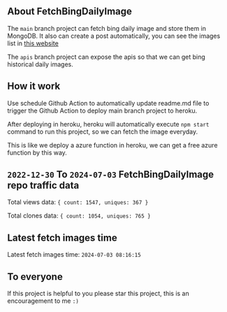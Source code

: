 ## About FetchBingDailyImage

The `main` branch project can fetch bing daily image and store them in MongoDB.
It also can create a post automatically, you can see the images list in [this website](https://oursalbum.netlify.app)

The `apis` branch project can expose the apis so that we can get bing historical daily images.

## How it work

Use schedule Github Action to automatically update readme.md file to trigger the Github Action to deploy main branch project to heroku.

After deploying in heroku, heroku will automatically execute `npm start` command to run this project, so we can fetch the image everyday.

This is like we deploy a azure function in heroku, we can get a free azure function by this way.

## `2022-12-30` To `2024-07-03` FetchBingDailyImage repo traffic data

Total views data: `{ count: 1547, uniques: 367 }`

Total clones data: `{ count: 1054, uniques: 765 }`

## Latest fetch images time

Latest fetch images time: `2024-07-03 08:16:15`

## To everyone

If this project is helpful to you please star this project, this is an encouragement to me `:)`



